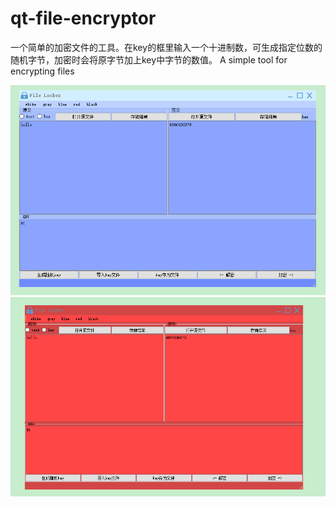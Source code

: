 # qt-file-encryptor

一个简单的加密文件的工具。在key的框里输入一个十进制数，可生成指定位数的随机字节，加密时会将原字节加上key中字节的数值。
 A simple tool for encrypting files

![image](https://github.com/Z-Pike/qt-file-encryptor/blob/master/1.PNG)
![image](https://github.com/Z-Pike/qt-file-encryptor/blob/master/2.PNG)
